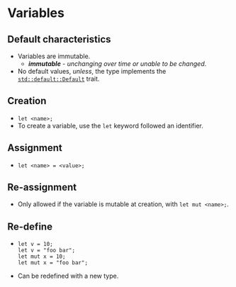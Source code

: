 # Variables

## Default characteristics

- Variables are immutable.
    - **_immutable_** - _unchanging over time or unable to be changed_.
- No default values, _unless_, the type implements the [`std::default::Default`](https://doc.rust-lang.org/std/default/trait.Default.html) trait.

## Creation
- `let <name>;`
- To create a variable, use the `let` keyword followed an identifier.

## Assignment
- `let <name> = <value>;`

## Re-assignment
- Only allowed if the variable is mutable at creation, with `let mut <name>;`.

## Re-define
- ```rustlang
  let v = 10;
  let v = "foo bar";
  let mut x = 10;
  let mut x = "foo bar";
  ```
- Can be redefined with a new type.